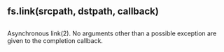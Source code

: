 ## fs.link(srcpath, dstpath, callback)

## 

Asynchronous link(2). No arguments other than a possible exception are given to
the completion callback.